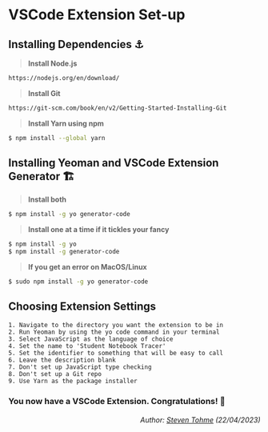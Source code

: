 # VSCode Extension Set-up

## Installing Dependencies ⚓️
> **Install Node.js**
``` sh
https://nodejs.org/en/download/
```
> **Install Git**
``` sh
https://git-scm.com/book/en/v2/Getting-Started-Installing-Git
```
> **Install Yarn using npm**
``` sh
$ npm install --global yarn
```
    
## Installing Yeoman and VSCode Extension Generator 🏗
    
> **Install both**
```sh
$ npm install -g yo generator-code
```
> **Install one at a time if it tickles your fancy**
``` sh 
$ npm install -g yo
$ npm install -g generator-code
```
> **If you get an error on MacOS/Linux**
``` sh
$ sudo npm install -g yo generator-code
``` 

## Choosing Extension Settings 
    1. Navigate to the directory you want the extension to be in
    2. Run Yeoman by using the yo code command in your terminal
    3. Select JavaScript as the language of choice
    4. Set the name to 'Student Notebook Tracer'
    5. Set the identifier to something that will be easy to call
    6. Leave the description blank
    7. Don't set up JavaScript type checking
    8. Don't set up a Git repo
    9. Use Yarn as the package installer

### You now have a VSCode Extension. Congratulations! 🎉

<div align="right">
  <h6>Author: <a href="https://github.com/steventohme">Steven Tohme</a> (22/04/2023)</h6>
</div>